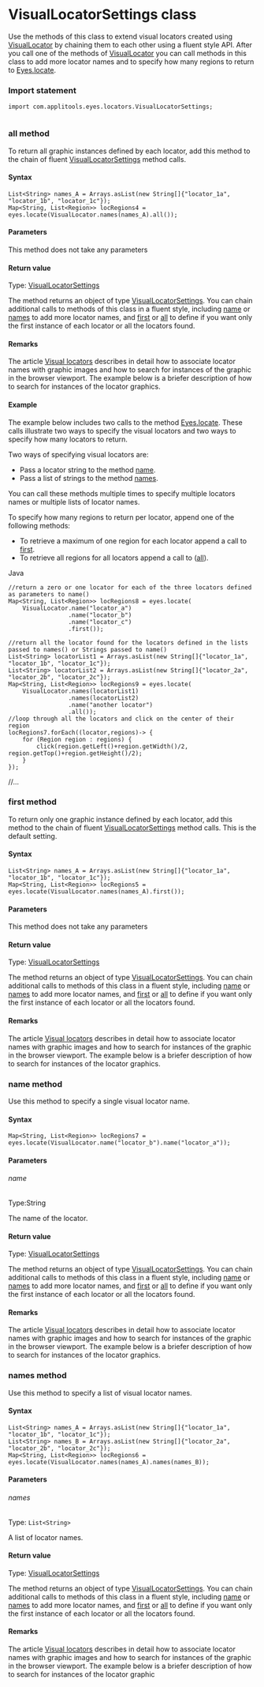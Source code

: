 # VisualLocatorSettings class

Use the methods of this class to extend visual locators created using [VisualLocator](./visuallocator) by chaining them to each other using a fluent style API.
After you call one of the methods of [VisualLocator](./visuallocator-method) you can call methods in this class to add more locator names and to specify how many regions to return to [Eyes.locate](./eyes#locate-method). 
 ### Import statement 
``` 
import com.applitools.eyes.locators.VisualLocatorSettings;
 
 ``` 
 
### all method
To return all graphic instances defined by each locator, add this method to the chain of fluent [VisualLocatorSettings](./visuallocatorsettings) method calls.

#### Syntax 
 ``` 
List<String> names_A = Arrays.asList(new String[]{"locator_1a", "locator_1b", "locator_1c"});
Map<String, List<Region>> locRegions4 = eyes.locate(VisualLocator.names(names_A).all());   
 ``` 

 #### Parameters 
This method does not take any parameters 
 
 #### Return value 
Type: [VisualLocatorSettings](./visuallocatorsettings)

The method returns an object of type [VisualLocatorSettings](./visuallocatorsettings-method). You can chain additional calls to methods of this class in a fluent style, including [name](#name-method) or [names](#names-method) to add more locator names, and [first](#first-method) or [all](#) to define if you want only the first instance of each locator or all the locators found.
        
 ####  Remarks
        
 The article [Visual locators](https://applitools.com/docs/features/visual-locators.html) describes in detail how to associate locator names with graphic images and how to search for instances of the graphic in the browser viewport. The example below is a briefer description of how to search for instances of the locator graphics.
 
 #### Example  
The example below includes two calls to the method [Eyes.locate](./eyes#locate-method). These calls illustrate two ways to specify the visual locators and two ways to specify how many locators to return.

Two ways of specifying visual locators are:

*   Pass a locator string to the method [name](#name-method).
*   Pass a list of strings to the method [names](#names-method).

You can call these methods multiple times to specify multiple locators names or multiple lists of locator names.

To specify how many regions to return per locator, append one of the following methods:

*   To retrieve a maximum of one region for each locator append a call to [first](#first-method).
*   To retrieve all regions for all locators append a call to ([all](#)).

Java

    //return a zero or one locator for each of the three locators defined as parameters to name()
    Map<String, List<Region>> locRegions8 = eyes.locate(
        VisualLocator.name("locator_a")
                     .name("locator_b")
                     .name("locator_c")
                     .first()); 
           
    //return all the locator found for the locators defined in the lists passed to names() or Strings passed to name()                   
    List<String> locatorList1 = Arrays.asList(new String[]{"locator_1a", "locator_1b", "locator_1c"});
    List<String> locatorList2 = Arrays.asList(new String[]{"locator_2a", "locator_2b", "locator_2c"});
    Map<String, List<Region>> locRegions9 = eyes.locate(
        VisualLocator.names(locatorList1)
                     .names(locatorList2)
                     .name("another locator")
                     .all());
    //loop through all the locators and click on the center of their region
    locRegions7.forEach((locator,regions)-> {
        for (Region region : regions) {
            click(region.getLeft()+region.getWidth()/2, region.getTop()+region.getHeight()/2);
        }
    });

//... 
### first method
To return only one graphic instance defined by each locator, add this method to the chain of fluent [VisualLocatorSettings](./visuallocatorsettings) method calls.
This is the default setting.

#### Syntax 
 ``` 
List<String> names_A = Arrays.asList(new String[]{"locator_1a", "locator_1b", "locator_1c"});
Map<String, List<Region>> locRegions5 = eyes.locate(VisualLocator.names(names_A).first()); 
 ``` 

 #### Parameters 
This method does not take any parameters 
 
 #### Return value 
Type: [VisualLocatorSettings](./visuallocatorsettings)

The method returns an object of type [VisualLocatorSettings](./visuallocatorsettings-method). You can chain additional calls to methods of this class in a fluent style, including [name](#name-method) or [names](#names-method) to add more locator names, and [first](#) or [all](#all-method) to define if you want only the first instance of each locator or all the locators found.
        
 ####  Remarks
        
 The article [Visual locators](https://applitools.com/docs/features/visual-locators.html) describes in detail how to associate locator names with graphic images and how to search for instances of the graphic in the browser viewport. The example below is a briefer description of how to search for instances of the locator graphics.

### name method
Use this method to specify a single visual locator name.

#### Syntax 
 ``` 
Map<String, List<Region>> locRegions7 = eyes.locate(VisualLocator.name("locator_b").name("locator_a")); 
 ``` 

 #### Parameters 
 ###### name 
  
 Type:String 
  
 The name of the locator. 
  
 #### Return value 
Type: [VisualLocatorSettings](./visuallocatorsettings)

The method returns an object of type [VisualLocatorSettings](./visuallocatorsettings-method). You can chain additional calls to methods of this class in a fluent style, including [name](#-method) or [names](#names-method) to add more locator names, and [first](#first-method) or [all](#all-method) to define if you want only the first instance of each locator or all the locators found.
        
 ####  Remarks
        
 The article [Visual locators](https://applitools.com/docs/features/visual-locators.html) describes in detail how to associate locator names with graphic images and how to search for instances of the graphic in the browser viewport. The example below is a briefer description of how to search for instances of the locator graphics.
 
 
### names method
Use this method to specify a list of visual locator names.

#### Syntax 
 ``` 
List<String> names_A = Arrays.asList(new String[]{"locator_1a", "locator_1b", "locator_1c"});
List<String> names_B = Arrays.asList(new String[]{"locator_2a", "locator_2b", "locator_2c"});
Map<String, List<Region>> locRegions6 = eyes.locate(VisualLocator.names(names_A).names(names_B)); 
 ``` 

 #### Parameters 
 ###### names 
  
 Type: `List<String>` 
  
 A list of locator names. 
  
 #### Return value 
Type: [VisualLocatorSettings](./visuallocatorsettings)

The method returns an object of type [VisualLocatorSettings](./visuallocatorsettings-method). You can chain additional calls to methods of this class in a fluent style, including [name](#name-method) or [names](#) to add more locator names, and [first](#first-method) or [all](#all-method) to define if you want only the first instance of each locator or all the locators found.
        
 ####  Remarks      
 The article [Visual locators](https://applitools.com/docs/features/visual-locators.html) describes in detail how to associate locator names with graphic images and how to search for instances of the graphic in the browser viewport. The example below is a briefer description of how to search for instances of the locator graphic
 